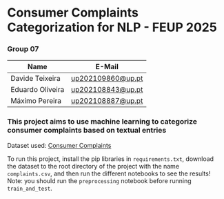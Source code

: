 # Consumer Complaints Categorization for NLP - FEUP 2025

### Group 07

| Name             | E-Mail            |
| ---------------- | ----------------- |
| Davide Teixeira  | up202109860@up.pt |
| Eduardo Oliveira | up202108843@up.pt |
| Máximo Pereira   | up202108887@up.pt |

### This project aims to use machine learning to categorize consumer complaints based on textual entries

Dataset used: [Consumer Complaints](https://www.kaggle.com/datasets/namigabbasov/consumer-complaint-dataset)

To run this project, install the pip libraries in `requirements.txt`, download the dataset to the root directory of the project with the name `complaints.csv`, and then run the different notebooks to see the results! Note: you should run the `preprocessing` notebook before running `train_and_test`.
